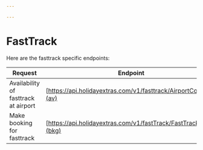 ```yaml
---

---
```


# FastTrack

Here are the fasttrack specific endpoints:

| Request | Endpoint | Method |
| --- | --- | --- |
| Availability of fasttrack at airport | [https://api.holidayextras.com/v1/fasttrack/AirportCode](av) | GET |
| Make booking for fasttrack | [https://api.holidayextras.com/v1/fastTrack/FastTrackCode](bkg) | POST |
